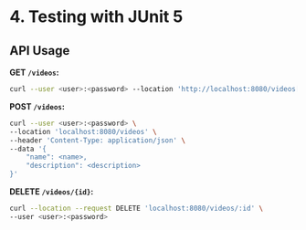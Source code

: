 # 4. Testing with JUnit 5

## API Usage

**GET `/videos`:**

```bash
curl --user <user>:<password> --location 'http://localhost:8080/videos[?search=<search_text>]'
```

**POST `/videos`:**

```bash
curl --user <user>:<password> \
--location 'localhost:8080/videos' \
--header 'Content-Type: application/json' \
--data '{
    "name": <name>,
    "description": <description>
}'
```

**DELETE `/videos/{id}`:**

```bash
curl --location --request DELETE 'localhost:8080/videos/:id' \
--user <user>:<password>
```
